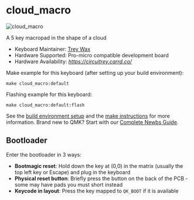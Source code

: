 # cloud_macro

![cloud_macro](https://i.imgur.com/n0PMttQ.jpeg)

A 5 key macropad in the shape of a cloud

* Keyboard Maintainer: [Trey Wax](https://github.com/TweyHugs)
* Hardware Supported: Pro-micro compatible development board
* Hardware Availability: *https://circuitrey.carrd.co/*

Make example for this keyboard (after setting up your build environment):

    make cloud_macro:default

Flashing example for this keyboard:

    make cloud_macro:default:flash

See the [build environment setup](https://docs.qmk.fm/#/getting_started_build_tools) and the [make instructions](https://docs.qmk.fm/#/getting_started_make_guide) for more information. Brand new to QMK? Start with our [Complete Newbs Guide](https://docs.qmk.fm/#/newbs).

## Bootloader

Enter the bootloader in 3 ways:

* **Bootmagic reset**: Hold down the key at (0,0) in the matrix (usually the top left key or Escape) and plug in the keyboard
* **Physical reset button**: Briefly press the button on the back of the PCB - some may have pads you must short instead
* **Keycode in layout**: Press the key mapped to `QK_BOOT` if it is available
